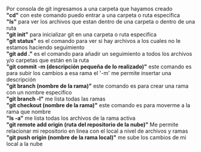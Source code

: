 Por consola de git ingresamos a una carpeta que hayamos creado<br>
<b>"cd"</b> con este comando puedo entrar a una carpeta o ruta especifica<br>
<b>"ls"</b> para ver los archivos que estan dentro de una carpeta o dentro de una ruta<br>
<b>"git init"</b> para inicializar git en una carpeta o ruta especifica<br>
<b>"git status"</b> es el comando para ver si hay archivos a los cuales no le estamos haciendo seguimiento<br>
<b>"git add ."</b> es el comando para añadir un seguimiento a todos los archivos y/o carpetas que están en la ruta<br>
<b>"git commit -m (descripción pequeña de lo realizado)"</b> este comando es para subir los cambios a esa rama el '-m' me permite insertar una descripción<br>
<b>"git branch (nombre de la rama)"</b> este comando es para crear una rama con un nombre especifico<br>
<b>"git branch -l"</b> me lista todas las ramas<br>
<b>"git checkout (nombre de la rama)"</b> este comando es para moverme a la rama que nombre<br>
<b>"ls -a"</b> me lista todas los archivos de la rama activa<br>
<b>"git remote add origin (ruta del repositorio de la nube)"</b> Me permite relacionar mi repositorio en linea con el local a nivel de archivos y ramas<br>
<b>"git push origin (nombre de la rama local)"</b> me sube los cambios de mi local a la nube<br>
